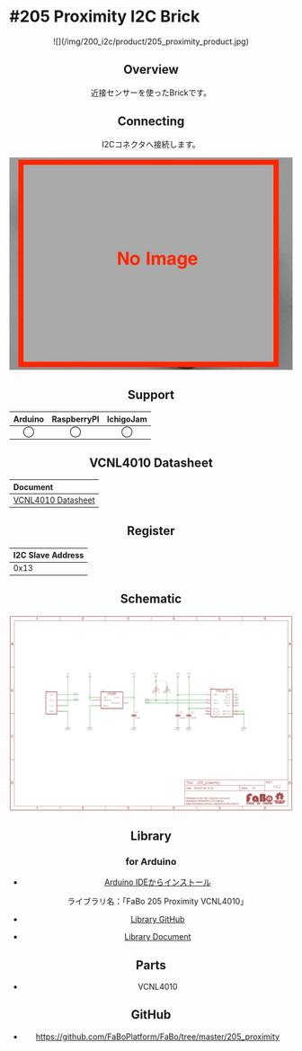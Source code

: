 # #205 Proximity I2C Brick

<center>![](/img/200_i2c/product/205_proximity_product.jpg)
<!--COLORME-->

## Overview
近接センサーを使ったBrickです。

## Connecting
I2Cコネクタへ接続します。

![](/img/200_i2c/connect/205_proximity_connect.jpg)

## Support
|Arduino|RaspberryPI|IchigoJam|
|:--:|:--:|:--:|
|◯|◯|◯|

## VCNL4010 Datasheet
| Document |
|:--|
| [VCNL4010 Datasheet](https://www.adafruit.com/images/product-files/466/vcnl4010.pdf) |

## Register
| I2C Slave Address |
|:-- |
| 0x13 |

## Schematic
![](/img/200_i2c/schematic/205_proximity_schematic.png)

## Library
### for Arduino
- [Arduino IDEからインストール](http://fabo.io/library_install.html)

  ライブラリ名：「FaBo 205 Proximity VCNL4010」

- [Library GitHub](https://github.com/FaBoPlatform/FaBoProximity-VCNL4010-Library)
- [Library Document](http://fabo.io/doxygen/FaBoProximity-VCNL4010-Library/)

## Parts
- VCNL4010

## GitHub
- https://github.com/FaBoPlatform/FaBo/tree/master/205_proximity
